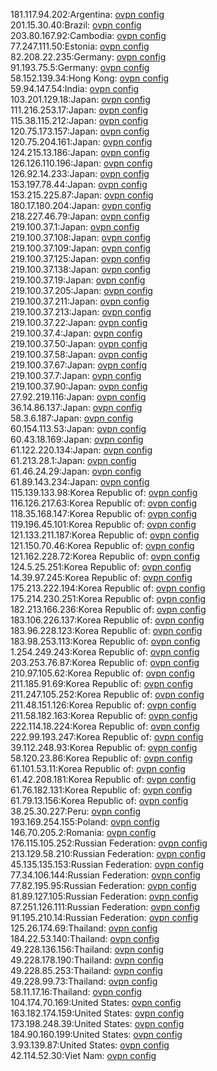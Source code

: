 181.117.94.202:Argentina: [ovpn config](vpn/181_117_94_202.ovpn)  
201.15.30.40:Brazil: [ovpn config](vpn/201_15_30_40.ovpn)  
203.80.167.92:Cambodia: [ovpn config](vpn/203_80_167_92.ovpn)  
77.247.111.50:Estonia: [ovpn config](vpn/77_247_111_50.ovpn)  
82.208.22.235:Germany: [ovpn config](vpn/82_208_22_235.ovpn)  
91.193.75.5:Germany: [ovpn config](vpn/91_193_75_5.ovpn)  
58.152.139.34:Hong Kong: [ovpn config](vpn/58_152_139_34.ovpn)  
59.94.147.54:India: [ovpn config](vpn/59_94_147_54.ovpn)  
103.201.129.18:Japan: [ovpn config](vpn/103_201_129_18.ovpn)  
111.216.253.17:Japan: [ovpn config](vpn/111_216_253_17.ovpn)  
115.38.115.212:Japan: [ovpn config](vpn/115_38_115_212.ovpn)  
120.75.173.157:Japan: [ovpn config](vpn/120_75_173_157.ovpn)  
120.75.204.161:Japan: [ovpn config](vpn/120_75_204_161.ovpn)  
124.215.13.186:Japan: [ovpn config](vpn/124_215_13_186.ovpn)  
126.126.110.196:Japan: [ovpn config](vpn/126_126_110_196.ovpn)  
126.92.14.233:Japan: [ovpn config](vpn/126_92_14_233.ovpn)  
153.197.78.44:Japan: [ovpn config](vpn/153_197_78_44.ovpn)  
153.215.225.87:Japan: [ovpn config](vpn/153_215_225_87.ovpn)  
180.17.180.204:Japan: [ovpn config](vpn/180_17_180_204.ovpn)  
218.227.46.79:Japan: [ovpn config](vpn/218_227_46_79.ovpn)  
219.100.37.1:Japan: [ovpn config](vpn/219_100_37_1.ovpn)  
219.100.37.108:Japan: [ovpn config](vpn/219_100_37_108.ovpn)  
219.100.37.109:Japan: [ovpn config](vpn/219_100_37_109.ovpn)  
219.100.37.125:Japan: [ovpn config](vpn/219_100_37_125.ovpn)  
219.100.37.138:Japan: [ovpn config](vpn/219_100_37_138.ovpn)  
219.100.37.19:Japan: [ovpn config](vpn/219_100_37_19.ovpn)  
219.100.37.205:Japan: [ovpn config](vpn/219_100_37_205.ovpn)  
219.100.37.211:Japan: [ovpn config](vpn/219_100_37_211.ovpn)  
219.100.37.213:Japan: [ovpn config](vpn/219_100_37_213.ovpn)  
219.100.37.22:Japan: [ovpn config](vpn/219_100_37_22.ovpn)  
219.100.37.4:Japan: [ovpn config](vpn/219_100_37_4.ovpn)  
219.100.37.50:Japan: [ovpn config](vpn/219_100_37_50.ovpn)  
219.100.37.58:Japan: [ovpn config](vpn/219_100_37_58.ovpn)  
219.100.37.67:Japan: [ovpn config](vpn/219_100_37_67.ovpn)  
219.100.37.7:Japan: [ovpn config](vpn/219_100_37_7.ovpn)  
219.100.37.90:Japan: [ovpn config](vpn/219_100_37_90.ovpn)  
27.92.219.116:Japan: [ovpn config](vpn/27_92_219_116.ovpn)  
36.14.86.137:Japan: [ovpn config](vpn/36_14_86_137.ovpn)  
58.3.6.187:Japan: [ovpn config](vpn/58_3_6_187.ovpn)  
60.154.113.53:Japan: [ovpn config](vpn/60_154_113_53.ovpn)  
60.43.18.169:Japan: [ovpn config](vpn/60_43_18_169.ovpn)  
61.122.220.134:Japan: [ovpn config](vpn/61_122_220_134.ovpn)  
61.213.28.1:Japan: [ovpn config](vpn/61_213_28_1.ovpn)  
61.46.24.29:Japan: [ovpn config](vpn/61_46_24_29.ovpn)  
61.89.143.234:Japan: [ovpn config](vpn/61_89_143_234.ovpn)  
115.139.133.98:Korea Republic of: [ovpn config](vpn/115_139_133_98.ovpn)  
116.126.217.63:Korea Republic of: [ovpn config](vpn/116_126_217_63.ovpn)  
118.35.168.147:Korea Republic of: [ovpn config](vpn/118_35_168_147.ovpn)  
119.196.45.101:Korea Republic of: [ovpn config](vpn/119_196_45_101.ovpn)  
121.133.211.187:Korea Republic of: [ovpn config](vpn/121_133_211_187.ovpn)  
121.150.70.46:Korea Republic of: [ovpn config](vpn/121_150_70_46.ovpn)  
121.162.228.72:Korea Republic of: [ovpn config](vpn/121_162_228_72.ovpn)  
124.5.25.251:Korea Republic of: [ovpn config](vpn/124_5_25_251.ovpn)  
14.39.97.245:Korea Republic of: [ovpn config](vpn/14_39_97_245.ovpn)  
175.213.222.194:Korea Republic of: [ovpn config](vpn/175_213_222_194.ovpn)  
175.214.230.251:Korea Republic of: [ovpn config](vpn/175_214_230_251.ovpn)  
182.213.166.236:Korea Republic of: [ovpn config](vpn/182_213_166_236.ovpn)  
183.106.226.137:Korea Republic of: [ovpn config](vpn/183_106_226_137.ovpn)  
183.96.228.123:Korea Republic of: [ovpn config](vpn/183_96_228_123.ovpn)  
183.98.253.113:Korea Republic of: [ovpn config](vpn/183_98_253_113.ovpn)  
1.254.249.243:Korea Republic of: [ovpn config](vpn/1_254_249_243.ovpn)  
203.253.76.87:Korea Republic of: [ovpn config](vpn/203_253_76_87.ovpn)  
210.97.105.62:Korea Republic of: [ovpn config](vpn/210_97_105_62.ovpn)  
211.185.91.69:Korea Republic of: [ovpn config](vpn/211_185_91_69.ovpn)  
211.247.105.252:Korea Republic of: [ovpn config](vpn/211_247_105_252.ovpn)  
211.48.151.126:Korea Republic of: [ovpn config](vpn/211_48_151_126.ovpn)  
211.58.182.163:Korea Republic of: [ovpn config](vpn/211_58_182_163.ovpn)  
222.114.18.224:Korea Republic of: [ovpn config](vpn/222_114_18_224.ovpn)  
222.99.193.247:Korea Republic of: [ovpn config](vpn/222_99_193_247.ovpn)  
39.112.248.93:Korea Republic of: [ovpn config](vpn/39_112_248_93.ovpn)  
58.120.23.86:Korea Republic of: [ovpn config](vpn/58_120_23_86.ovpn)  
61.101.53.11:Korea Republic of: [ovpn config](vpn/61_101_53_11.ovpn)  
61.42.208.181:Korea Republic of: [ovpn config](vpn/61_42_208_181.ovpn)  
61.76.182.131:Korea Republic of: [ovpn config](vpn/61_76_182_131.ovpn)  
61.79.13.156:Korea Republic of: [ovpn config](vpn/61_79_13_156.ovpn)  
38.25.30.227:Peru: [ovpn config](vpn/38_25_30_227.ovpn)  
193.169.254.155:Poland: [ovpn config](vpn/193_169_254_155.ovpn)  
146.70.205.2:Romania: [ovpn config](vpn/146_70_205_2.ovpn)  
176.115.105.252:Russian Federation: [ovpn config](vpn/176_115_105_252.ovpn)  
213.129.58.210:Russian Federation: [ovpn config](vpn/213_129_58_210.ovpn)  
45.135.135.153:Russian Federation: [ovpn config](vpn/45_135_135_153.ovpn)  
77.34.106.144:Russian Federation: [ovpn config](vpn/77_34_106_144.ovpn)  
77.82.195.95:Russian Federation: [ovpn config](vpn/77_82_195_95.ovpn)  
81.89.127.105:Russian Federation: [ovpn config](vpn/81_89_127_105.ovpn)  
87.251.126.111:Russian Federation: [ovpn config](vpn/87_251_126_111.ovpn)  
91.195.210.14:Russian Federation: [ovpn config](vpn/91_195_210_14.ovpn)  
125.26.174.69:Thailand: [ovpn config](vpn/125_26_174_69.ovpn)  
184.22.53.140:Thailand: [ovpn config](vpn/184_22_53_140.ovpn)  
49.228.136.156:Thailand: [ovpn config](vpn/49_228_136_156.ovpn)  
49.228.178.190:Thailand: [ovpn config](vpn/49_228_178_190.ovpn)  
49.228.85.253:Thailand: [ovpn config](vpn/49_228_85_253.ovpn)  
49.228.99.73:Thailand: [ovpn config](vpn/49_228_99_73.ovpn)  
58.11.17.16:Thailand: [ovpn config](vpn/58_11_17_16.ovpn)  
104.174.70.169:United States: [ovpn config](vpn/104_174_70_169.ovpn)  
163.182.174.159:United States: [ovpn config](vpn/163_182_174_159.ovpn)  
173.198.248.39:United States: [ovpn config](vpn/173_198_248_39.ovpn)  
184.90.160.199:United States: [ovpn config](vpn/184_90_160_199.ovpn)  
3.93.139.87:United States: [ovpn config](vpn/3_93_139_87.ovpn)  
42.114.52.30:Viet Nam: [ovpn config](vpn/42_114_52_30.ovpn)  
